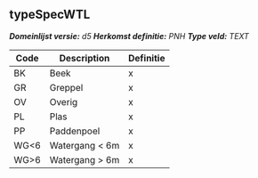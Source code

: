 ﻿## typeSpecWTL

*__Domeinlijst versie:__ d5*
*__Herkomst definitie:__ PNH*
*__Type veld:__ TEXT*

|__Code__ |__Description__ |__Definitie__	|
|	---	|	---	|   ---	| 
| BK | Beek | x |
| GR | Greppel | x |
| OV | Overig | x |
| PL | Plas | x |
| PP | Paddenpoel | x |
| WG<6 | Watergang < 6m | x |
| WG>6 | Watergang > 6m | x |
